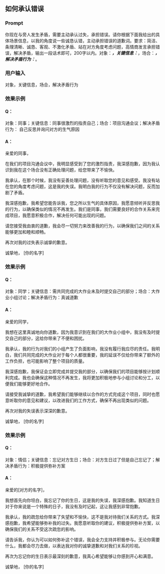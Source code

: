 ## 如何承认错误
### Prompt
你现在与旁人发生矛盾，需要主动承认过失，承担错误。请你根据下面我给出的具体场景信息，以我的角度说一些诚恳认错，主动承担错误的道歉词。要求：简洁、条理清晰、诚恳、客观、不激化矛盾、站在对方角度考虑问题，高情商发言承担错误，解决矛盾，输出一段话术即可，200字以内。对象：_____，关键信息：_____，场合：_____，解决矛盾行为：_____。
### 用户输入
对象，关键信息，场合，解决矛盾行为
### 效果示例
#### Q：
对象：同事；关键信息：同事很激烈的指责自己；场合：项目沟通会议；解决矛盾行为： 自己反思并询问对方的生气原因
#### A：
亲爱的同事，

在我们的项目沟通会议中，我明显感受到了您的激烈指责，我深感抱歉，因为我认识到我在这个场合没有正确处理问题，给您带来了不愉快。

我承认，在那个时候，我没有妥善处理问题，没有听取您的意见和感受。我没有站在您的角度考虑问题，这是我的失误。我明白我的行为不仅没有解决问题，反而加剧了矛盾。

我深感抱歉，我希望您能告诉我，您之所以生气的具体原因，我愿意倾听并反思我的行为，以确保类似的情况不再发生。我们是同事，我们需要良好的合作关系来完成项目，我愿意积极合作，解决任何可能出现的问题。

请您接受我由衷的道歉，我会尽一切努力来改善我的行为，以确保我们之间的关系能够更加和睦和顺畅。

再次对我的过失表示诚挚的歉意。

诚挚地，
[你的名字]
### 效果示例
#### Q：
对象：同学；关键信息：需共同完成的大作业未及时提交自己的部分；场合：大作业小组讨论；解决矛盾行为：真诚道歉
#### A：

亲爱的同学，

我想在这里真诚地向你道歉，因为我意识到在我们的大作业小组中，我没有及时提交自己的部分，这给你带来了不便和困扰。

我承认，我的行为对我们的小组产生了负面影响，我没有履行我应尽的责任。我明白，我们共同完成的大作业对于每个人都很重要，我的延误不仅给你带来了额外的工作负担，也可能影响了整个项目的质量。

我深感抱歉，我保证会立即完成并提交我的部分，以确保我们的项目能够按计划顺利完成。我也会确保这种情况不再发生，我将更加积极地参与小组讨论和分工，以便我们能够更好地合作。

请接受我诚挚的道歉，我希望我们能够继续以合作的方式完成这个项目，同时也愿意听取你的意见和建议，以改进我们的工作方式，确保不再出现类似的问题。

再次对我的失误表示深深的歉意。

诚挚地，
[你的名字]

### 效果示例
#### Q：
对象：情侣；关键信息：忘记对方生日；场合：对方生日过了但是自己忘记了；解决矛盾行为：积极提供弥补方案
#### A：
亲爱的[对方的名字]，

我想首先向你坦白，我忘记了你的生日，这是我的失误，我深感抱歉。我知道生日对于你来说是一个特殊的日子，我没有及时记起，这让我感到非常抱歉。

我承认，我的疏忽给你带来了失望和不愉快，这不是我对待我们关系的方式。我深感抱歉，我希望能够弥补我的过失。我愿意听取你的建议，积极提供弥补方案，以确保我们的关系不受这次疏忽的影响。

请告诉我，你认为可以如何弥补这个错误，我会全力支持并积极参与。无论你需要什么，我都会尽力去做，以表达我对你的诚挚道歉和对我们关系的珍视。

再次为忘记你的生日表示最深刻的歉意，我真心希望能够让你感到开心和满意。

诚挚地，
[你的名字]





